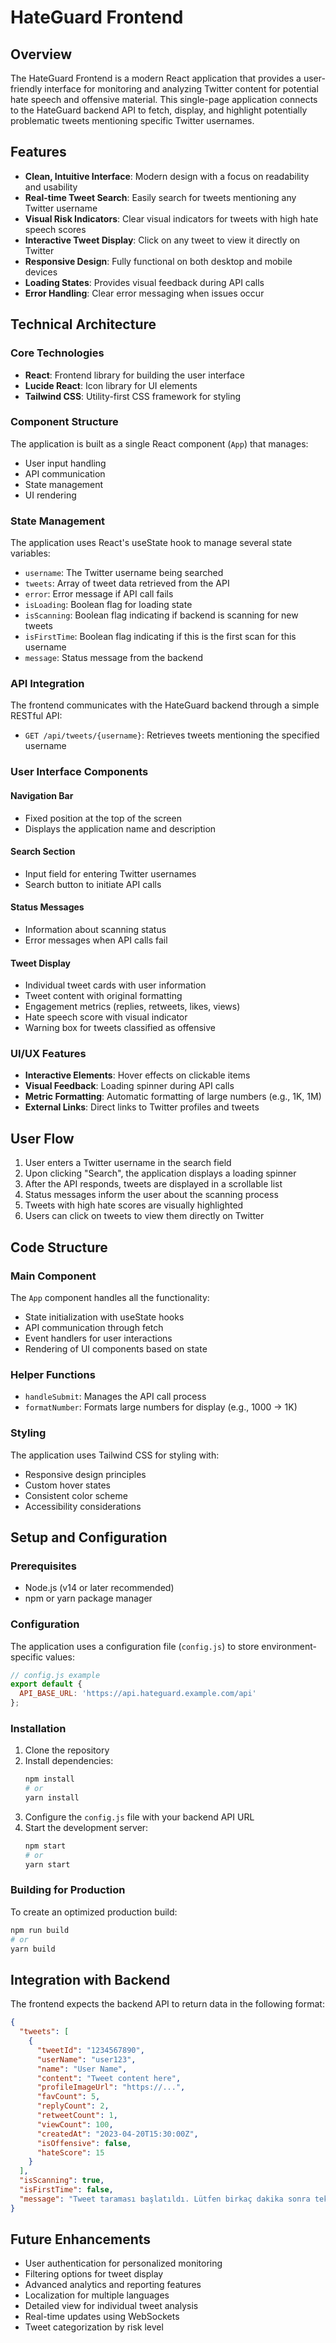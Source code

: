# HateGuard Frontend

## Overview
The HateGuard Frontend is a modern React application that provides a user-friendly interface for monitoring and analyzing Twitter content for potential hate speech and offensive material. This single-page application connects to the HateGuard backend API to fetch, display, and highlight potentially problematic tweets mentioning specific Twitter usernames.

## Features
- **Clean, Intuitive Interface**: Modern design with a focus on readability and usability
- **Real-time Tweet Search**: Easily search for tweets mentioning any Twitter username
- **Visual Risk Indicators**: Clear visual indicators for tweets with high hate speech scores
- **Interactive Tweet Display**: Click on any tweet to view it directly on Twitter
- **Responsive Design**: Fully functional on both desktop and mobile devices
- **Loading States**: Provides visual feedback during API calls
- **Error Handling**: Clear error messaging when issues occur

## Technical Architecture

### Core Technologies
- **React**: Frontend library for building the user interface
- **Lucide React**: Icon library for UI elements
- **Tailwind CSS**: Utility-first CSS framework for styling

### Component Structure
The application is built as a single React component (`App`) that manages:
- User input handling
- API communication
- State management
- UI rendering

### State Management
The application uses React's useState hook to manage several state variables:
- `username`: The Twitter username being searched
- `tweets`: Array of tweet data retrieved from the API
- `error`: Error message if API call fails
- `isLoading`: Boolean flag for loading state
- `isScanning`: Boolean flag indicating if backend is scanning for new tweets
- `isFirstTime`: Boolean flag indicating if this is the first scan for this username
- `message`: Status message from the backend

### API Integration
The frontend communicates with the HateGuard backend through a simple RESTful API:
- `GET /api/tweets/{username}`: Retrieves tweets mentioning the specified username

### User Interface Components

#### Navigation Bar
- Fixed position at the top of the screen
- Displays the application name and description

#### Search Section
- Input field for entering Twitter usernames
- Search button to initiate API calls

#### Status Messages
- Information about scanning status
- Error messages when API calls fail

#### Tweet Display
- Individual tweet cards with user information
- Tweet content with original formatting
- Engagement metrics (replies, retweets, likes, views)
- Hate speech score with visual indicator
- Warning box for tweets classified as offensive

### UI/UX Features
- **Interactive Elements**: Hover effects on clickable items
- **Visual Feedback**: Loading spinner during API calls
- **Metric Formatting**: Automatic formatting of large numbers (e.g., 1K, 1M)
- **External Links**: Direct links to Twitter profiles and tweets

## User Flow
1. User enters a Twitter username in the search field
2. Upon clicking "Search", the application displays a loading spinner
3. After the API responds, tweets are displayed in a scrollable list
4. Status messages inform the user about the scanning process
5. Tweets with high hate scores are visually highlighted
6. Users can click on tweets to view them directly on Twitter

## Code Structure

### Main Component
The `App` component handles all the functionality:
- State initialization with useState hooks
- API communication through fetch
- Event handlers for user interactions
- Rendering of UI components based on state

### Helper Functions
- `handleSubmit`: Manages the API call process
- `formatNumber`: Formats large numbers for display (e.g., 1000 → 1K)

### Styling
The application uses Tailwind CSS for styling with:
- Responsive design principles
- Custom hover states
- Consistent color scheme
- Accessibility considerations

## Setup and Configuration

### Prerequisites
- Node.js (v14 or later recommended)
- npm or yarn package manager

### Configuration
The application uses a configuration file (`config.js`) to store environment-specific values:
```javascript
// config.js example
export default {
  API_BASE_URL: 'https://api.hateguard.example.com/api'
};
```

### Installation
1. Clone the repository
2. Install dependencies:
   ```bash
   npm install
   # or
   yarn install
   ```
3. Configure the `config.js` file with your backend API URL
4. Start the development server:
   ```bash
   npm start
   # or
   yarn start
   ```

### Building for Production
To create an optimized production build:
```bash
npm run build
# or
yarn build
```

## Integration with Backend
The frontend expects the backend API to return data in the following format:
```json
{
  "tweets": [
    {
      "tweetId": "1234567890",
      "userName": "user123",
      "name": "User Name",
      "content": "Tweet content here",
      "profileImageUrl": "https://...",
      "favCount": 5,
      "replyCount": 2,
      "retweetCount": 1,
      "viewCount": 100,
      "createdAt": "2023-04-20T15:30:00Z",
      "isOffensive": false,
      "hateScore": 15
    }
  ],
  "isScanning": true,
  "isFirstTime": false,
  "message": "Tweet taraması başlatıldı. Lütfen birkaç dakika sonra tekrar kontrol edin."
}
```

## Future Enhancements
- User authentication for personalized monitoring
- Filtering options for tweet display
- Advanced analytics and reporting features
- Localization for multiple languages
- Detailed view for individual tweet analysis
- Real-time updates using WebSockets
- Tweet categorization by risk level

